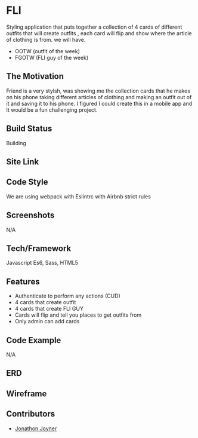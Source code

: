 # FLI 
Styling application that puts together a collection of 4 cards of different outfits that will create outfits , each card will flip and show where the article of clothing is from. 
we will have. 
 - OOTW (outfit of the week)
 - FGOTW (FLI guy of the week)

## The Motivation
Friend is a very stylsh, was showing me the collection cards that he makes on his phone taking different articles of clothing and making an outfit out of it and saving it to his phone. I figured I could create this in a mobile app and It would be a fun challenging project. 

## Build Status
Building

## Site Link


## Code Style
We are using webpack with Eslintrc with Airbnb strict rules

## Screenshots
N/A

## Tech/Framework
Javascript Es6, Sass, HTML5

## Features
* Authenticate to perform any actions (CUD)
* 4 cards that create outfit
* 4 cards that create FLI GUY
* Cards will flip and tell you places to get outfits from 
* Only admin can add cards 


## Code Example
N/A

## ERD


## Wireframe


## Contributors
* [Jonathon Joyner](https://github.com/Jonathon22)

